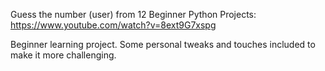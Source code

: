 Guess the number (user) from 12 Beginner Python Projects: https://www.youtube.com/watch?v=8ext9G7xspg

Beginner learning project. Some personal tweaks and touches included to make it more challenging.
